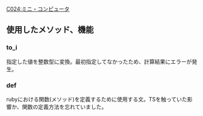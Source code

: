[C024:ミニ・コンピュータ](https://paiza.jp/challenges/share/kUryu27YWuiko4xvnvku_CTv5LkF66seBDGIfK2_19A?source=social)
## 使用したメソッド、機能
### to_i 
指定した値を整数型に変換。最初指定してなかったため、計算結果にエラーが発生。
### def
rubyにおける関数(メソッド)を定義するために使用する文。TSを触っていた影響か、関数の定義方法を忘れていました。
